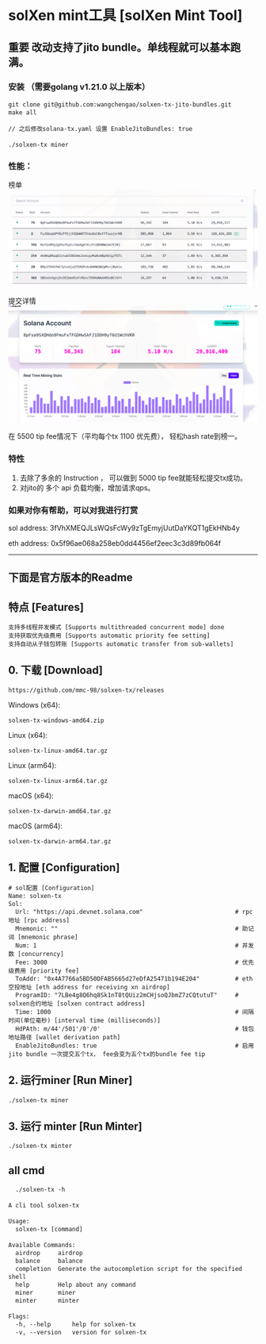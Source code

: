 # solXen mint工具 [solXen Mint Tool]

## 重要 改动支持了jito bundle。单线程就可以基本跑满。
### 安装 （需要golang v1.21.0 以上版本）

```shell
git clone git@github.com:wangchengao/solxen-tx-jito-bundles.git
make all

// 之后修改solana-tx.yaml 设置 EnableJitoBundles: true 

./solxen-tx miner
```
### 性能：
榜单
![img.png](readme/img.png)

提交详情
![img_1.png](readme/img_1.png)

在 5500 tip fee情况下（平均每个tx 1100 优先费）， 轻松hash rate到榜一。

### 特性
1. 去除了多余的 Instruction ， 可以做到 5000 tip fee就能轻松提交tx成功。
2. 对jito的 多个 api 负载均衡，增加请求qps。

### 如果对你有帮助，可以对我进行打赏
sol address: 3fVhXMEQJLsWQsFcWy9zTgEmyjUutDaYKQT1gEkHNb4y

eth address: 0x5f96ae068a258eb0dd4456ef2eec3c3d89fb064f

--------
## 下面是官方版本的Readme
## 特点 [Features]
```shell
支持多线程并发模式 [Supports multithreaded concurrent mode] done
支持获取优先级费用 [Supports automatic priority fee setting]
支持自动从子钱包转账 [Supports automatic transfer from sub-wallets]
```

## 0. 下载 [Download]

```
https://github.com/mmc-98/solxen-tx/releases
```

Windows (x64):
```shell
solxen-tx-windows-amd64.zip
```

Linux (x64):
```shell
solxen-tx-linux-amd64.tar.gz
```

Linux (arm64):
```shell
solxen-tx-linux-arm64.tar.gz
```

macOS (x64):
```shell
solxen-tx-darwin-amd64.tar.gz
```

macOS (arm64):
```shell
solxen-tx-darwin-arm64.tar.gz
```
 
## 1. 配置 [Configuration]


```shell
# sol配置 [Configuration]
Name: solxen-tx
Sol:
  Url: "https://api.devnet.solana.com"                          # rpc地址 [rpc address]
  Mnemonic: ""                                                  # 助记词 [mnemonic phrase]
  Num: 1                                                        # 并发数 [concurrency]
  Fee: 3000                                                     # 优先级费用 [priority fee]
  ToAddr: "0x4A7766a5BD50DFAB5665d27eDfA25471b194E204"          # eth空投地址 [eth address for receiving xn airdrop]
  ProgramID: "7LBe4g8Q6hq8Sk1nT8tQUiz2mCHjsoQJbmZ7zCQtutuT"     # solxen合约地址 [solxen contract address]
  Time: 1000                                                    # 间隔时间(单位毫秒) [interval time (milliseconds)]
  HdPAth: m/44'/501'/0'/0'                                      # 钱包地址路径 [wallet derivation path]
  EnableJitoBundles: true                                       # 启用 jito bundle 一次提交五个tx， fee会变为五个tx的bundle fee tip
```
 


## 2. 运行miner [Run Miner]

```shell
./solxen-tx miner
```

## 3. 运行 minter   [Run Minter]
```shell
./solxen-tx minter

 ```


## all cmd
```shell
  ./solxen-tx -h

A cli tool solxen-tx

Usage:
  solxen-tx [command]

Available Commands:
  airdrop     airdrop
  balance     balance
  completion  Generate the autocompletion script for the specified shell
  help        Help about any command
  miner       miner
  minter      minter

Flags:
  -h, --help      help for solxen-tx
  -v, --version   version for solxen-tx


 ```
